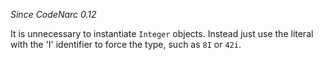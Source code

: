 
*Since CodeNarc 0.12*

It is unnecessary to instantiate `Integer` objects. Instead just use the literal with
the 'I' identifier to force the type, such as `8I` or `42i`.
